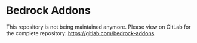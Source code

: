 # Bedrock Addons
This repository is not being maintained anymore. Please view on GitLab for the complete repository: https://gitlab.com/bedrock-addons
